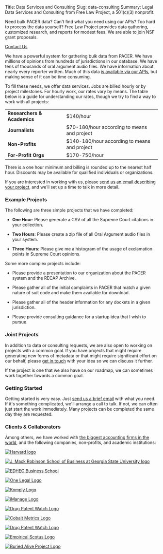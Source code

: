 Title: Data Services and Consulting
Slug: data-consulting
Summary: Legal Data Services and Consulting from Free Law Project, a 501(c)(3)
             nonprofit.


<div class="row">
    <div class="col-xs-12 col-sm-8 col-md-9">
        <p class="lead">Need bulk PACER data? Can't find what you need using our APIs? Too hard to process the data yourself? Free Law Project provides data gathering, customized research, and reports for modest fees. We are able to join NSF grant proposals.</p>
    </div>
    <div class="col-xs-12 col-sm-4 col-md-3">
        <span class="pull-right"><a href="{filename}/pages/contact.md" class="btn btn-lg btn-danger">Contact Us</a></span>
    </div>
</div>

We have a powerful system for gathering bulk data from PACER. We have millions of opinions from hundreds of jurisdictions in our database. We have tens of thousands of oral argument audio files. We have information about nearly every reporter written. Much of this data <a href="https://www.courtlistener.com/api/">is available via our APIs</a>, but making sense of it can be time consuming.

To fill these needs, we offer data services. Jobs are billed hourly or by project milestones. For hourly work, our rates vary by means. The table below is a guide for understanding our rates, though we try to find a way to work with all projects:

<table class="table table-condensed">
    <tbody>
    <tr>
        <td class="fit"><strong>Researchers &amp; Academics</strong></td>
        <td>$140/hour</td>
    </tr>
    <tr>
        <td class="fit"><strong>Journalists</strong></td>
        <td>$70-180/hour according to means and project</td>
    </tr>
    <tr>
        <td class="fit"><strong>Non-Profits</strong></td>
        <td>$140-180/hour according to means and project</td>
    </tr>
    <tr>
        <td class="fit"><strong>For-Profit Orgs</strong></td>
        <td>$170-750/hour</td>
    </tr>
    </tbody>
</table>

There is a one hour minimum and billing is rounded up to the nearest half hour. Discounts may be available for qualified individuals or organizations.

If you are interested in working with us, please [send us an email describing your project][c], and we'll set up a time to talk in more detail.


### Example Projects

The following are three simple projects that we have completed:

 - **One Hour**: Please generate a CSV of all the Supreme Court citations in your collection.

 - **Two Hours**: Please create a zip file of all Oral Argument audio files in your system.

 - **Three Hours**: Please give me a histogram of the usage of exclamation points in Supreme Court opinions.

Some more complex projects include:

 - Please provide a presentation to our organization about the PACER system and the RECAP Archive.
 
 - Please gather all of the initial complaints in PACER that match a given nature of suit code and make them available for download.
 
 - Please gather all of the header information for any dockets in a given jurisdiction.
 
 - Please provide consulting guidance for a startup idea that I wish to pursue. 


### Joint Projects

In addition to data or consulting requests, we are also open to working on projects with a common goal. If you have projects that might require generating new forms of metadata or that might require significant effort on our behalf, please [get in touch][c] with your idea so we can discuss it further. 

If the project is one that we also have on our roadmap, we can sometimes work together towards a common goal.


### Getting Started

Getting started is very easy. Just [send us a brief email][c] with what you need. If it's something complicated, we'll arrange a call to talk. If not, we can often just start the work immediately. Many projects can be completed the same day they are requested.


### Clients & Collaborators

<div class="row">
    <div class="col-xs-12">
        <p>Among others, we have worked with <a href="https://en.wikipedia.org/wiki/Big_Four_accounting_firms" rel="nofollow" target="_blank">the biggest accounting firms in the world</a>, and the following companies, non-profits, and academic institutions:</p>
    </div>
</div>
<div class="row vertical-align">
    <div class="col-xs-4">
        <p><a href="https://sociology.fas.harvard.edu/" rel="nofollow"
           target="_blank">
            <img src="{filename}/images/services-logos/harvard-sociology-logo.png"
                 alt="Harvard logo"
                 class="img-responsive center-block">
        </a></p>
    </div>
    <div class="col-xs-4">
        <p><a href="{filename}/dol-grant.md" rel="nofollow"
           target="_blank">
            <img src="{filename}/images/gsu.png"
                 alt="J. Mack Robinson School of Business at Georgia State University logo"
                 class="img-responsive center-block">
        </a></p>
    </div>
    <div class="col-xs-4">
        <p><a href="https://www.edhec.edu" rel="nofollow"
           target="_blank">
            <img src="{filename}/images/services-logos/edhec.png"
                 alt="EDHEC Business School"
                 class="img-responsive center-block">
        </a></p>
    </div>
</div>
<div class="row v-offset-above-2 vertical-align">
    <div class="col-xs-4">
        <p><a href="https://www.onelegal.com/" rel="nofollow"
           target="_blank">
            <img src="{filename}/images/services-logos/one-legal.png"
                 alt="One Legal Logo"
                 class="img-responsive center-block">
        </a></p>
    </div>
    <div class="col-xs-4">
        <p>
            <a href="https://komply.co" rel="nofollow"
               target="_blank">
                <img src="{filename}/images/services-logos/komply.png"
                     alt="Komply Logo"
                     class="img-responsive center-block">
            </a>
        </p>
    </div>
    <div class="col-xs-4">
        <p>
            <a href="https://imanage.com" rel="nofollow"
               target="_blank">
                <img src="{filename}/images/services-logos/imanage.svg"
                     alt="iManage Logo"
                     class="img-responsive center-block">
            </a>
        </p>
    </div>
</div>
<div class="row v-offset-above-2 vertical-align">
    <div class="col-xs-4">
        <p><a href="https://fdd.org/" rel="nofollow"
           target="_blank">
            <img src="{filename}/images/services-logos/fdd.png"
                 alt="Drug Patent Watch Logo"
                 class="img-responsive center-block">
        </a></p>
    </div>
    <div class="col-xs-4">
        <p>
            <a href="https://cobaltmetrics.com/" rel="nofollow"
               target="_blank">
                <img src="{filename}/images/services-logos/cobaltmetrics.png"
                     alt="Cobalt Metrics Logo"
                     class="img-responsive center-block">
            </a>
        </p>
    </div>
    <div class="col-xs-4">
        <p><a href="https://drugpatentwatch.com/" rel="nofollow"
           target="_blank">
            <img src="{filename}/images/services-logos/drugpatentwatch.png"
                 alt="Drug Patent Watch Logo"
                 class="img-responsive center-block">
        </a></p>
    </div>
</div>
<div class="row v-offset-above-3 vertical-align">
    <div class="col-xs-6">
        <p><a href="https://empiricalscotus.com/" rel="nofollow"
           target="_blank">
            <img src="{filename}/images/services-logos/empirical-scotus.png"
                 alt="Empirical Scotus Logo"
                 class="img-responsive center-block">
        </a></p>
    </div>
    <div class="col-xs-6">
        <p><a href="https://buriedaliveproject.org/" rel="nofollow"
           target="_blank">
            <img src="{filename}/images/services-logos/buried-alive-project.png"
                 alt="Buried Alive Project Logo"
                 class="img-responsive center-block">
        </a></p>
    </div>
</div>

[c]: {filename}/pages/contact.md
